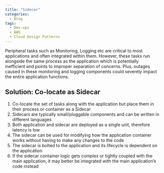 ```yaml
---
title: "Sidecar"
categories:
  - Blog
tags:
  - Dev-ops
  - AWS
  - Cloud Design Patterns
---
```


Peripheral tasks such as Monitoring, Logging etc are critical to most applications and often integrated within them. However, these tasks run alongside the same process as the application which is potentially inefficient and points to improper separation of concerns. Plus, outages caused in these monitoring and logging components could severely impact the entire application functions.

<h2>Solution: Co-locate as Sidecar</h2>
<ol>
<li>Co-locate the set of tasks along with the application but place them in their process or container as a Sidecar</li>
<li>Sidecars are typically small/pluggable components and can be written in different languages</li>
<li>Both application and sidecar are deployed as a single unit, therefore latency is low</li>
<li>The sidecar can be used for modifying how the application container works without having to make any changes to the code</li>
<li>The sidecar is bolted to the application and its lifecycle is dependent on the application</li>
<li>If the sidecar container logic gets complex or tightly coupled with the main application, it may better be integrated with the main application’s code instead</li>
</ol>